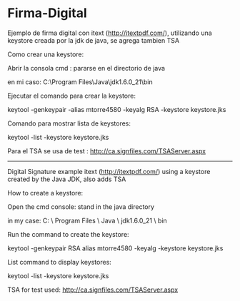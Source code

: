 # Firma-Digital
Ejemplo de firma digital con itext (http://itextpdf.com/), utilizando una keystore creada por la jdk de java, se agrega tambien TSA

Como crear una keystore:

Abrir la consola cmd : pararse en el directorio de java

en mi caso: C:\Program Files\Java\jdk1.6.0_21\bin

Ejecutar el comando para crear la keystore:

keytool -genkeypair -alias mtorre4580 -keyalg RSA -keystore keystore.jks

Comando para mostrar lista de keystores:

keytool -list -keystore keystore.jks 

Para el TSA se usa de test : http://ca.signfiles.com/TSAServer.aspx

--------

Digital Signature example itext (http://itextpdf.com/) using a keystore created by the Java JDK, also adds TSA

How to create a keystore:

Open the cmd console: stand in the java directory

in my case: C: \ Program Files \ Java \ jdk1.6.0_21 \ bin

Run the command to create the keystore:

keytool -genkeypair RSA alias mtorre4580 -keyalg -keystore keystore.jks

List command to display keystores:

keytool -list -keystore keystore.jks

TSA for test used: http://ca.signfiles.com/TSAServer.aspx
